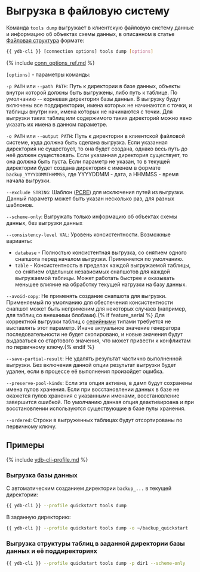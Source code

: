 # Выгрузка в файловую систему

Команда `tools dump` выгружает в клиентскую файловую систему данные и информацию об объектах схемы данных, в описанном в статье [Файловая структура](../file-structure.md) формате:

```bash
{{ ydb-cli }} [connection options] tools dump [options]
```

{% include [conn_options_ref.md](../../commands/_includes/conn_options_ref.md) %}

`[options]` - параметры команды:

`-p PATH` или `--path PATH`: Путь к директории в базе данных, объекты внутри которой должны быть выгружены, либо путь к таблице. По умолчанию -- корневая директория базы данных. В выгрузку будут включены все поддиректории, имена которых не начинаются с точки, и таблицы внутри них, имена которых не начинаются с точки. Для выгрузки таких таблиц или содержимого таких директорий можно явно указать их имена в данном параметре.

`-o PATH` или `--output PATH`: Путь к директории в клиентской файловой системе, куда должна быть сделана выгрузка. Если указанная директория не существует, то она будет создана, однако весь путь до неё должен существовать. Если указанная директория существует, то она должна быть пуста. Если параметр не указан, то в текущей директории будет создана директория с именем в формате `backup_YYYYDDMMTHHMMSS`, где YYYYDDMM - дата, а HHMMSS - время начала выгрузки.

`--exclude STRING`: Шаблон ([PCRE](https://www.pcre.org/original/doc/html/pcrepattern.html)) для исключения путей из выгрузки. Данный параметр может быть указан несколько раз, для разных шаблонов.

`--scheme-only`: Выгружать только информацию об объектах схемы данных, без выгрузки данных

`--consistency-level VAL`: Уровень консистентности. Возможные варианты:

- `database` - Полностью консистентная выгрузка, со снятием одного снапшота перед началом выгрузки. Применяется по умолчанию.
- `table` - Консистентность в пределах каждой выгружаемой таблицы, со снятием отдельных независимых снапшотов для каждой выгружаемой таблицы. Может работать быстрее и оказывать меньшее влияние на обработку текущей нагрузки на базу данных.

`--avoid-copy`: Не применять создание снапшота для выгрузки. Применяемый по умолчанию для обеспечения консистентности снапшот может быть неприменим для некоторых случаев (например, для таблиц со внешними блобами).{% if feature_serial %} Для корректной выгрузки таблиц с [серийными](../../../../yql/reference/types/serial.md) типами требуется не выставлять этот параметр. Иначе актуальное значение генератора последовательности не будет скопировано, и новые значения будут выдаваться со стартового значения, что может привести к конфликтам по первичному ключу.{% endif %}

`--save-partial-result`: Не удалять результат частично выполненной выгрузки. Без включения данной опции результат выгрузки будет удален, если в процессе её выполнения произойдет ошибка.

`--preserve-pool-kinds`: Если эта опция активна, в дамп будут сохранены имена пулов хранения. Если при восстановлении данных в базе не окажется пулов хранения с указанными именами, восстановление завершится ошибкой. По умолчанию данная опция деактивироана и при восстановлении используются существующие в базе пулы хранения.

`--ordered`: Строки в выгруженных таблицах будут отсортированы по первичному ключу.

## Примеры

{% include [ydb-cli-profile.md](../../../../_includes/ydb-cli-profile.md) %}

### Выгрузка базы данных

С автоматическим созданием директории `backup_...` в текущей директории:

```bash
{{ ydb-cli }} --profile quickstart tools dump
```

В заданную директорию:

```bash
{{ ydb-cli }} --profile quickstart tools dump -o ~/backup_quickstart
```

### Выгрузка структуры таблиц в заданной директории базы данных и её поддиректориях

```bash
{{ ydb-cli }} --profile quickstart tools dump -p dir1 --scheme-only
```


